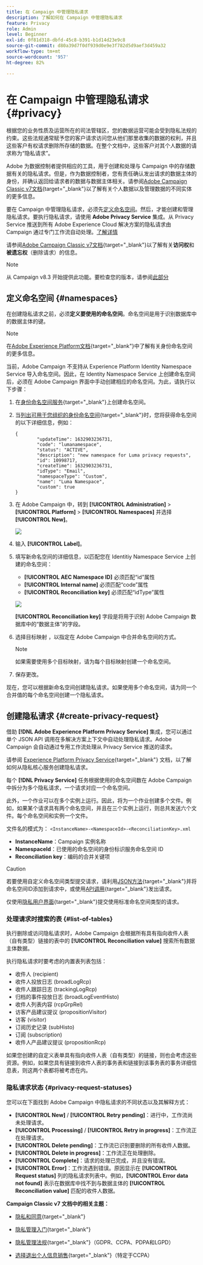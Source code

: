 ```yaml
---
title: 在 Campaign 中管理隐私请求
description: 了解如何在 Campaign 中管理隐私请求
feature: Privacy
role: Admin
level: Beginner
exl-id: 0f81d318-dbfd-45c8-b391-b1d14d23e9c8
source-git-commit: d80a39d7f0df939d0e9e3f782d5d9aef3d459a32
workflow-type: tm+mt
source-wordcount: '957'
ht-degree: 82%

---
```


# 在 Campaign 中管理隐私请求 {#privacy}

根据您的业务性质及运营所在的司法管辖区，您的数据运营可能会受到隐私法规的约束。这些法规通常赋予您的客户请求访问您从他们那里收集的数据的权利，并且这些客户有权请求删除所存储的数据。在整个文档中，这些客户对其个人数据的请求称为“隐私请求”。

Adobe 为数据控制者提供相应的工具，用于创建和处理与 Campaign 中的存储数据有关的隐私请求。但是，作为数据控制者，您有责任确认发出请求的数据主体的身份，并确认返回给请求者的数据与数据主体相关。请参阅[Adobe Campaign Classic v7文档](https://experienceleague.adobe.com/docs/campaign-classic/using/getting-started/privacy/privacy-and-recommendations.html?lang=zh-Hans#personal-data){target="_blank"}以了解有关个人数据以及管理数据的不同实体的更多信息。


要在 Campaign 中管理隐私请求，必须先[定义命名空间](#namespaces)。然后，才能创建和管理隐私请求。要执行隐私请求，请使用 **Adobe Privacy Service** 集成。从 Privacy Service 推送到所有 Adobe Experience Cloud 解决方案的隐私请求由 Campaign 通过专门工作流自动处理。[了解详情](#create-privacy-request)

请参阅[Adobe Campaign Classic v7文档](https://experienceleague.adobe.com/docs/campaign-classic/using/getting-started/privacy/privacy-management.html?lang=zh-Hans#right-access-forgotten){target="_blank"}以了解有关&#x200B;**访问权**&#x200B;和&#x200B;**被遗忘权**（删除请求）的信息。


>[!NOTE]
>
>从 Campaign v8.3 开始提供此功能。要检查您的版本，请参阅[此部分](compatibility-matrix.md#how-to-check-your-campaign-version-and-buildversion)

## 定义命名空间 {#namespaces}

在创建隐私请求之前，必须&#x200B;**定义要使用的命名空间**。命名空间是用于识别数据库中的数据主体的键。

>[!NOTE]
>
>在[Adobe Experience Platform文档](https://experienceleague.adobe.com/docs/experience-platform/identity/namespaces.html?lang=zh-Hans){target="_blank"}中了解有关身份命名空间的更多信息。

当前，Adobe Campaign 不支持从 Experience Platform Identity Namespace Service 导入命名空间。因此，在 Identity Namespace Service 上创建命名空间后，必须在 Adobe Campaign 界面中手动创建相应的命名空间。为此，请执行以下步骤：

<!--v7?
Three namespaces are available out-of-the-box: email, phone and mobile phone. If you need a different namespace (a recipient custom field, for example), you can create a new one from **[!UICONTROL Administration]** > **[!UICONTROL Platform]** > **[!UICONTROL Namespaces]**.

>[!NOTE]
>
>For optimal performance, it is recommended to use out-of-the-box namespaces.
-->

1. 在[身份命名空间服务](https://developer.adobe.com/experience-platform-apis/references/identity-service/#tag/Identity-Namespace){target="_blank"}上创建命名空间。

1. 当[列出可用于您组织的身份命名空间](https://developer.adobe.com/experience-platform-apis/references/identity-service/#operation/getIdNamespaces){target="_blank"}时，您将获得命名空间的以下详细信息，例如：

   ```
   {
           "updateTime": 1632903236731,
           "code": "lumanamespace",
           "status": "ACTIVE",
           "description": "new namespace for Luma privacy requests",
           "id": 10998717,
           "createTime": 1632903236731,
           "idType": "Email",
           "namespaceType": "Custom",
           "name": "Luma Namespace",
           "custom": true
   }
   ```

1. 在 Adobe Campaign 中，转到 **[!UICONTROL Administration]** > **[!UICONTROL Platform]** > **[!UICONTROL Namespaces]** 并选择 **[!UICONTROL New]**。

   ![](assets/privacy-namespaces-new.png)

1. 输入 **[!UICONTROL Label]**。

1. 填写新命名空间的详细信息，以匹配您在 Identitiy Namespace Service 上创建的命名空间：

   * **[!UICONTROL AEC Namespace ID]** 必须匹配“id”属性
   * **[!UICONTROL Internal name]** 必须匹配“code”属性
   * **[!UICONTROL Reconciliation key]** 必须匹配“idType”属性

   ![](assets/privacy-namespaces-details.png)

   **[!UICONTROL Reconciliation key]** 字段是将用于识别 Adobe Campaign 数据库中的“数据主体”的字段。

1. 选择目标映射 <!--(**[!UICONTROL Recipients]**, **[!UICONTROL Real time event]** or **[!UICONTROL Subscriptions]**)-->，以指定在 Adobe Campaign 中合并命名空间的方式。

   >[!NOTE]
   >
   >如果需要使用多个目标映射，请为每个目标映射创建一个命名空间。

1. 保存更改。

现在，您可以根据新命名空间创建隐私请求。如果使用多个命名空间，请为同一个合并值的每个命名空间创建一个隐私请求。

## 创建隐私请求 {#create-privacy-request}

借助 **[!DNL Adobe Experience Platform Privacy Service]** 集成，您可以通过单个 JSON API 调用在多解决方案上下文中自动处理隐私请求。Adobe Campaign 会自动通过专用工作流处理从 Privacy Service 推送的请求。

请参阅 [Experience Platform Privacy Service](https://experienceleague.adobe.com/docs/experience-platform/privacy/home.html?lang=zh-Hans){target="_blank"} 文档，以了解如何从隐私核心服务创建隐私请求。

每个 **[!DNL Privacy Service]** 任务根据使用的命名空间数在 Adobe Campaign 中拆分为多个隐私请求，一个请求对应一个命名空间。

此外，一个作业可以在多个实例上运行。因此，将为一个作业创建多个文件。例如，如果某个请求具有两个命名空间，并且在三个实例上运行，则总共发送六个文件。每个命名空间和实例一个文件。

文件名的模式为： `<InstanceName>-<NamespaceId>-<ReconciliationKey>.xml`

* **InstanceName**：Campaign 实例名称
* **NamespaceId**：已使用的命名空间的身份标识服务命名空间 ID
* **Reconciliation key**：编码的合并关键项

>[!CAUTION]
>
>若要使用自定义命名空间类型提交请求，请利用[JSON方法](https://experienceleague.adobe.com/docs/experience-platform/privacy/ui/user-guide.html?lang=zh-Hans#json){target="_blank"}并将命名空间ID添加到请求中，或使用[API调用](https://experienceleague.adobe.com/docs/experience-platform/privacy/api/privacy-jobs.html?lang=zh-Hans#access-delete){target="_blank"}发出请求。
>
>仅使用[隐私用户界面](https://experienceleague.adobe.com/docs/experience-platform/privacy/ui/user-guide.html?lang=zh-Hans#request-builder){target="_blank"}提交使用标准命名空间类型的请求。

### 处理请求时搜索的表 {#list-of-tables}

执行删除或访问隐私请求时，Adobe Campaign 会根据所有具有指向收件人表（自有类型）链接的表中的 **[!UICONTROL Reconciliation value]** 搜索所有数据主体数据。

执行隐私请求时要考虑的内置表列表包括：

* 收件人 (recipient)
* 收件人投放日志 (broadLogRcp)
* 收件人跟踪日志 (trackingLogRcp)
* 归档的事件投放日志 (broadLogEventHisto)
* 收件人列表内容 (rcpGrpRel)
* 访客产品建议提议 (propositionVisitor)
* 访客 (visitor)
* 订阅历史记录 (subHisto)
* 订阅 (subscription)
* 收件人产品建议提议 (propositionRcp)

如果您创建的自定义表单具有指向收件人表（自有类型）的链接，则也会考虑这些资源。例如，如果您具有链接到收件人表的事务表和链接到该事务表的事务详细信息表，则这两个表都将被考虑在内。
<!--
>[!CAUTION]
>
>If you perform Privacy batch requests using profile deletion workflows, please take into consideration the following remarks:
>* Profile deletion via workflows do not process children tables.
>* You need to handle the deletion for all the children tables.
>* Adobe recommends that you create an ETL workflow that add the lines to delete in the Privacy Access table and let the **[!UICONTROL Delete privacy requests data]** workflow perform the deletion. We suggest to limit to 200 profiles per day to delete for performance reasons.-->

### 隐私请求状态 {#privacy-request-statuses}

您可以在下面找到 Adobe Campaign 中隐私请求的不同状态以及其解释方式：

* **[!UICONTROL New]** / **[!UICONTROL Retry pending]**：进行中，工作流尚未处理请求。
* **[!UICONTROL Processing]** / **[!UICONTROL Retry in progress]**：工作流正在处理请求。
* **[!UICONTROL Delete pending]**：工作流已识别要删除的所有收件人数据。
* **[!UICONTROL Delete in progress]**：工作流正在处理删除。
* **[!UICONTROL Complete]**：请求的处理已完成，并且没有错误。
* **[!UICONTROL Error]**：工作流遇到错误。原因显示在 **[!UICONTROL Request status]** 列的隐私请求列表中。例如，**[!UICONTROL Error data not found]** 表示在数据库中找不到与数据主体的 **[!UICONTROL Reconciliation value]** 匹配的收件人数据。

**Campaign Classic v7 文档中的相关主题：**

* [隐私和同意](https://experienceleague.adobe.com/docs/campaign-classic/using/getting-started/privacy/privacy-and-recommendations.html?lang=zh-Hans){target="_blank"}

* [隐私管理入门](https://experienceleague.adobe.com/docs/campaign-classic/using/getting-started/privacy/privacy-management.html?lang=zh-Hans){target="_blank"}

* [隐私管理法规](https://experienceleague.adobe.com/docs/campaign-classic/using/getting-started/privacy/privacy-management.html?lang=zh-Hans#privacy-management-regulations){target="_blank"}（GDPR、CCPA、PDPA和LGPD）

* [选择退出个人信息销售](https://experienceleague.adobe.com/docs/campaign-classic/using/getting-started/privacy/privacy-requests/privacy-requests-ccpa.html?lang=zh-Hans){target="_blank"}（特定于CCPA）
